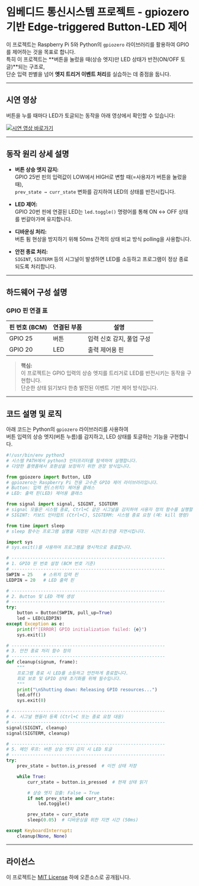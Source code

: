 # 임베디드 통신시스템 프로젝트 - gpiozero 기반 Edge-triggered Button-LED 제어

이 프로젝트는 Raspberry Pi 5와 Python의 `gpiozero` 라이브러리를 활용하여 GPIO를 제어하는 것을 목표로 합니다.  
특히 이 프로젝트는 **버튼을 눌렀을 때(상승 엣지)만 LED 상태가 반전(ON/OFF 토글)**되는 구조로,  
단순 입력 판별을 넘어 **엣지 트리거 이벤트 처리**를 실습하는 데 중점을 둡니다.

---

## 시연 영상

버튼을 누를 때마다 LED가 토글되는 동작을 아래 영상에서 확인할 수 있습니다:

[![시연 영상 바로가기](http://img.youtube.com/vi/z2csX5kX4zo/0.jpg)](https://youtu.be/z2csX5kX4zo)

---

## 동작 원리 상세 설명

- **버튼 상승 엣지 감지:**  
  GPIO 25번 핀의 입력값이 LOW에서 HIGH로 변할 때(=사용자가 버튼을 눌렀을 때),  
  `prev_state → curr_state` 변화를 감지하여 LED의 상태를 반전시킵니다.

- **LED 제어:**  
  GPIO 20번 핀에 연결된 LED는 `led.toggle()` 명령어를 통해 ON ↔ OFF 상태를 번갈아가며 유지합니다.

- **디바운싱 처리:**  
  버튼 튐 현상을 방지하기 위해 50ms 간격의 상태 비교 방식 polling을 사용합니다.

- **안전 종료 처리:**  
  `SIGINT`, `SIGTERM` 등의 시그널이 발생하면 LED를 소등하고 프로그램이 정상 종료되도록 처리합니다.

---

## 하드웨어 구성 설명

### GPIO 핀 연결 표

| 핀 번호 (BCM) | 연결된 부품 | 설명                        |
|---------------|--------------|-----------------------------|
| GPIO 25       | 버튼         | 입력 신호 감지, 풀업 구성     |
| GPIO 20       | LED          | 출력 제어용 핀               |

> **핵심:**  
> 이 프로젝트는 GPIO 입력의 상승 엣지를 트리거로 LED를 반전시키는 동작을 구현합니다.  
> 단순한 상태 읽기보다 한층 발전된 이벤트 기반 제어 방식입니다.

---

## 코드 설명 및 로직

아래 코드는 Python의 `gpiozero` 라이브러리를 사용하여  
버튼 입력의 상승 엣지(버튼 누름)를 감지하고, LED 상태를 토글하는 기능을 구현합니다.

```python
#!/usr/bin/env python3
# 시스템 PATH에서 python3 인터프리터를 탐색하여 실행합니다.
# 다양한 플랫폼에서 호환성을 보장하기 위한 권장 방식입니다.

from gpiozero import Button, LED
# gpiozero는 Raspberry Pi 전용 고수준 GPIO 제어 라이브러리입니다.
# Button: 입력 핀(스위치) 제어용 클래스
# LED: 출력 핀(LED) 제어용 클래스

from signal import signal, SIGINT, SIGTERM
# signal 모듈은 시스템 종료, Ctrl+C 같은 시그널을 감지하여 사용자 정의 함수를 실행할 수 있도록 합니다.
# SIGINT: 키보드 인터럽트 (Ctrl+C), SIGTERM: 시스템 종료 요청 (예: kill 명령)

from time import sleep
# sleep 함수는 프로그램 실행을 지정된 시간(초)만큼 지연시킵니다.

import sys
# sys.exit()를 사용하여 프로그램을 명시적으로 종료합니다.

# ----------------------------------------------------------
# 1. GPIO 핀 번호 설정 (BCM 번호 기준)
# ----------------------------------------------------------
SWPIN = 25    # 스위치 입력 핀
LEDPIN = 20   # LED 출력 핀

# ----------------------------------------------------------
# 2. Button 및 LED 객체 생성
# ----------------------------------------------------------
try:
    button = Button(SWPIN, pull_up=True)
    led = LED(LEDPIN)
except Exception as e:
    print(f"[ERROR] GPIO initialization failed: {e}")
    sys.exit(1)

# ----------------------------------------------------------
# 3. 안전 종료 처리 함수 정의
# ----------------------------------------------------------
def cleanup(signum, frame):
    """
    프로그램 종료 시 LED를 소등하고 안전하게 종료합니다.
    회로 보호 및 GPIO 상태 초기화를 위해 필수입니다.
    """
    print("\nShutting down: Releasing GPIO resources...")
    led.off()
    sys.exit(0)

# ----------------------------------------------------------
# 4. 시그널 핸들러 등록 (Ctrl+C 또는 종료 요청 대응)
# ----------------------------------------------------------
signal(SIGINT, cleanup)
signal(SIGTERM, cleanup)

# ----------------------------------------------------------
# 5. 메인 루프: 버튼 상승 엣지 감지 시 LED 토글
# ----------------------------------------------------------
try:
    prev_state = button.is_pressed  # 이전 상태 저장

    while True:
        curr_state = button.is_pressed  # 현재 상태 읽기

        # 상승 엣지 검출: False → True
        if not prev_state and curr_state:
            led.toggle()

        prev_state = curr_state
        sleep(0.05)  # 디바운싱을 위한 지연 시간 (50ms)

except KeyboardInterrupt:
    cleanup(None, None)
```
---

## 라이선스
이 프로젝트는 [MIT License](../LICENSE) 하에 오픈소스로 공개됩니다.